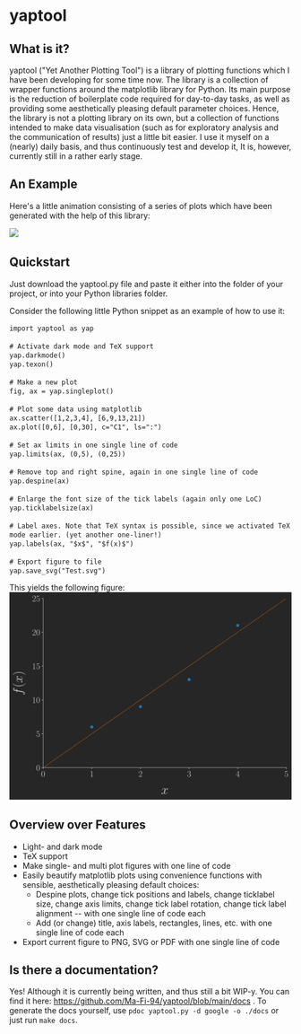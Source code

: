 # yaptool

## What is it?
yaptool ("Yet Another Plotting Tool") is a library of plotting functions which I have been developing for some time now. The library is a collection of wrapper functions around the matplotlib library for Python. Its main purpose is the reduction of boilerplate code required for day-to-day tasks, as well as providing some aesthetically pleasing default parameter choices. Hence, the library is not a plotting library on its own, but a collection of functions intended to make data visualisation (such as for exploratory analysis and the communication of results) just a little bit easier. I use it myself on a (nearly) daily basis, and thus continuously test and develop it, It is, however, currently still in a rather early stage.

## An Example
Here's a little animation consisting of a series of plots which have been generated with the help of this library:

![](https://github.com/Ma-Fi-94/plottingtools/blob/main/docs/animation.gif)

## Quickstart
Just download the yaptool.py file and paste it either into the folder of your project, or into your Python libraries folder.

Consider the following little Python snippet as an example of how to use it:

```python3
import yaptool as yap

# Activate dark mode and TeX support
yap.darkmode()
yap.texon()

# Make a new plot
fig, ax = yap.singleplot()

# Plot some data using matplotlib
ax.scatter([1,2,3,4], [6,9,13,21])
ax.plot([0,6], [0,30], c="C1", ls=":")

# Set ax limits in one single line of code
yap.limits(ax, (0,5), (0,25))

# Remove top and right spine, again in one single line of code
yap.despine(ax)

# Enlarge the font size of the tick labels (again only one LoC)
yap.ticklabelsize(ax)

# Label axes. Note that TeX syntax is possible, since we activated TeX mode earlier. (yet another one-liner!)
yap.labels(ax, "$x$", "$f(x)$")

# Export figure to file
yap.save_svg("Test.svg")
```

This yields the following figure:
![](https://github.com/Ma-Fi-94/plottingtools/blob/main/docs/Test.svg)

## Overview over Features
- Light- and dark mode
- TeX support
- Make single- and multi plot figures with one line of code
- Easily beautify matplotlib plots using convenience functions with sensible, aesthetically pleasing default choices:
  - Despine plots, change tick positions and labels, change ticklabel size, change axis limits, change tick label rotation, change tick label alignment -- with one single line of code each
  - Add (or change) title, axis labels, rectangles, lines, etc. with one single line of code each
- Export current figure to PNG, SVG or PDF with one single line of code

## Is there a documentation?
Yes! Although it is currently being written, and thus still a bit WIP-y. You can find it here: https://github.com/Ma-Fi-94/yaptool/blob/main/docs . To generate the docs yourself, use `pdoc yaptool.py -d google -o ./docs` or just run `make docs`.
